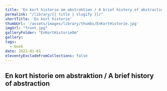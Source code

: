 ```yaml
---
title: 'En kort historie om abstraktion / A brief history of abstraction'
permalink: "/library/{{ title | slugify }}/"
shortTitle: 'En kort historie'
thumbUrl: '/assets/images/library/thumbs/EnKortHistorie.jpg'
imgUrl: "front.jpg"
galleryFolder: "EnKortHistorieOm"
gallery:
tags:
  - book
date: 2022-01-01
eleventyExcludeFromCollections: false
---
```



<div class="Txt">
  <h2>En kort historie om abstraktion / A brief history of abstraction</h2>
</div>